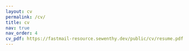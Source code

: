 ```yaml
---
layout: cv
permalink: /cv/
title: cv
nav: true
nav_order: 4
cv_pdf: https://fastmail-resource.sewenthy.dev/public/cv/resume.pdf
---
```


